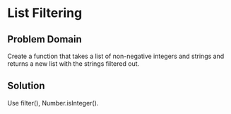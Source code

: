 # List Filtering

## Problem Domain
Create a function that takes a list of non-negative integers and strings and returns a new list with the strings filtered out.

## Solution
Use filter(), Number.isInteger().